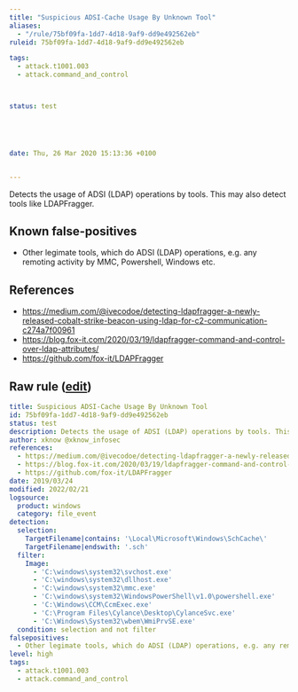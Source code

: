 ```yaml
---
title: "Suspicious ADSI-Cache Usage By Unknown Tool"
aliases:
  - "/rule/75bf09fa-1dd7-4d18-9af9-dd9e492562eb"
ruleid: 75bf09fa-1dd7-4d18-9af9-dd9e492562eb

tags:
  - attack.t1001.003
  - attack.command_and_control



status: test





date: Thu, 26 Mar 2020 15:13:36 +0100


---
```


Detects the usage of ADSI (LDAP) operations by tools. This may also detect tools like LDAPFragger.

<!--more-->


## Known false-positives

* Other legimate tools, which do ADSI (LDAP) operations, e.g. any remoting activity by MMC, Powershell, Windows etc.



## References

* https://medium.com/@ivecodoe/detecting-ldapfragger-a-newly-released-cobalt-strike-beacon-using-ldap-for-c2-communication-c274a7f00961
* https://blog.fox-it.com/2020/03/19/ldapfragger-command-and-control-over-ldap-attributes/
* https://github.com/fox-it/LDAPFragger


## Raw rule ([edit](https://github.com/SigmaHQ/sigma/edit/master/rules/windows/file_event/file_event_win_susp_adsi_cache_usage.yml))
```yaml
title: Suspicious ADSI-Cache Usage By Unknown Tool
id: 75bf09fa-1dd7-4d18-9af9-dd9e492562eb
status: test
description: Detects the usage of ADSI (LDAP) operations by tools. This may also detect tools like LDAPFragger.
author: xknow @xknow_infosec
references:
  - https://medium.com/@ivecodoe/detecting-ldapfragger-a-newly-released-cobalt-strike-beacon-using-ldap-for-c2-communication-c274a7f00961
  - https://blog.fox-it.com/2020/03/19/ldapfragger-command-and-control-over-ldap-attributes/
  - https://github.com/fox-it/LDAPFragger
date: 2019/03/24
modified: 2022/02/21
logsource:
  product: windows
  category: file_event
detection:
  selection:
    TargetFilename|contains: '\Local\Microsoft\Windows\SchCache\'
    TargetFilename|endswith: '.sch'
  filter:
    Image:
      - 'C:\windows\system32\svchost.exe'
      - 'C:\windows\system32\dllhost.exe'
      - 'C:\windows\system32\mmc.exe'
      - 'C:\windows\system32\WindowsPowerShell\v1.0\powershell.exe'
      - 'C:\Windows\CCM\CcmExec.exe'
      - 'C:\Program Files\Cylance\Desktop\CylanceSvc.exe'
      - 'C:\Windows\System32\wbem\WmiPrvSE.exe'
  condition: selection and not filter
falsepositives:
  - Other legimate tools, which do ADSI (LDAP) operations, e.g. any remoting activity by MMC, Powershell, Windows etc.
level: high
tags:
  - attack.t1001.003
  - attack.command_and_control

```

